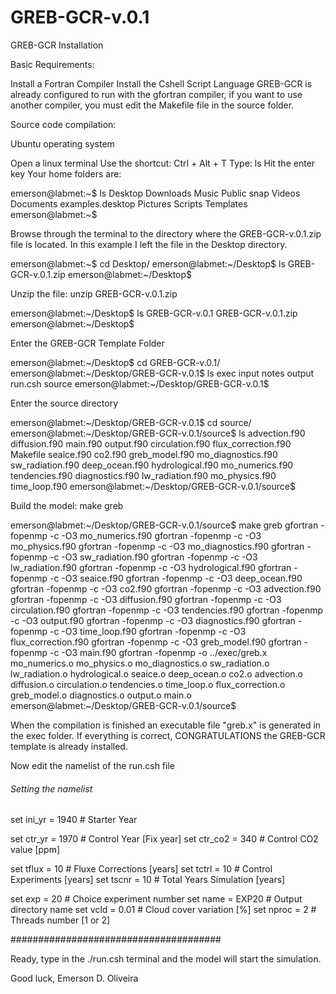 # GREB-GCR-v.0.1

GREB-GCR Installation

Basic Requirements:

Install a Fortran Compiler
Install the Cshell Script Language
GREB-GCR is already configured to run with the gfortran compiler,
if you want to use another compiler, you must edit the Makefile file in the source folder.

Source code compilation:

Ubuntu operating system

Open a linux terminal
Use the shortcut: Ctrl + Alt + T
Type: ls
Hit the enter key
Your home folders are:

emerson@labmet:~$ ls
Desktop    Downloads         Music     Public   snap       Videos
Documents  examples.desktop  Pictures  Scripts  Templates
emerson@labmet:~$ 

Browse through the terminal to the directory where the GREB-GCR-v.0.1.zip file is located. 
In this example I left the file in the Desktop directory.

emerson@labmet:~$ cd Desktop/
emerson@labmet:~/Desktop$ ls
GREB-GCR-v.0.1.zip
emerson@labmet:~/Desktop$ 

Unzip the file: unzip GREB-GCR-v.0.1.zip

emerson@labmet:~/Desktop$ ls
GREB-GCR-v.0.1  GREB-GCR-v.0.1.zip
emerson@labmet:~/Desktop$ 

Enter the GREB-GCR Template Folder

emerson@labmet:~/Desktop$ cd GREB-GCR-v.0.1/
emerson@labmet:~/Desktop/GREB-GCR-v.0.1$ ls
exec  input  notes  output  run.csh  source
emerson@labmet:~/Desktop/GREB-GCR-v.0.1$ 

Enter the source directory

emerson@labmet:~/Desktop/GREB-GCR-v.0.1$ cd source/
emerson@labmet:~/Desktop/GREB-GCR-v.0.1/source$ ls
advection.f90    diffusion.f90        main.f90            output.f90
circulation.f90  flux_correction.f90  Makefile            seaice.f90
co2.f90          greb_model.f90       mo_diagnostics.f90  sw_radiation.f90
deep_ocean.f90   hydrological.f90     mo_numerics.f90     tendencies.f90
diagnostics.f90  lw_radiation.f90     mo_physics.f90      time_loop.f90
emerson@labmet:~/Desktop/GREB-GCR-v.0.1/source$ 

Build the model: make greb

emerson@labmet:~/Desktop/GREB-GCR-v.0.1/source$ make greb
gfortran -fopenmp            -c -O3  mo_numerics.f90
gfortran -fopenmp            -c -O3  mo_physics.f90
gfortran -fopenmp            -c -O3  mo_diagnostics.f90
gfortran -fopenmp            -c -O3  sw_radiation.f90
gfortran -fopenmp            -c -O3  lw_radiation.f90
gfortran -fopenmp            -c -O3  hydrological.f90
gfortran -fopenmp            -c -O3  seaice.f90
gfortran -fopenmp            -c -O3  deep_ocean.f90
gfortran -fopenmp            -c -O3  co2.f90
gfortran -fopenmp            -c -O3  advection.f90
gfortran -fopenmp            -c -O3  diffusion.f90
gfortran -fopenmp            -c -O3  circulation.f90
gfortran -fopenmp            -c -O3  tendencies.f90
gfortran -fopenmp            -c -O3  output.f90
gfortran -fopenmp            -c -O3  diagnostics.f90
gfortran -fopenmp            -c -O3  time_loop.f90
gfortran -fopenmp            -c -O3  flux_correction.f90
gfortran -fopenmp            -c -O3  greb_model.f90
gfortran -fopenmp            -c -O3  main.f90
gfortran -fopenmp            -o ../exec/greb.x mo_numerics.o mo_physics.o mo_diagnostics.o 
sw_radiation.o lw_radiation.o hydrological.o seaice.o deep_ocean.o co2.o advection.o diffusion.o 
circulation.o tendencies.o time_loop.o flux_correction.o greb_model.o diagnostics.o output.o main.o 
emerson@labmet:~/Desktop/GREB-GCR-v.0.1/source$ 

When the compilation is finished an executable file "greb.x" is generated in the exec folder. 
If everything is correct, CONGRATULATIONS the GREB-GCR template is already installed.

Now edit the namelist of the run.csh file

###### Setting the namelist #########

set ini_yr  =  1940      # Starter Year 

set ctr_yr  =  1970      # Control Year [Fix year] 
set ctr_co2 =  340       # Control CO2 value [ppm]

set tflux   =  10        # Fluxe Corrections [years]
set tctrl   =  10        # Control Experiments [years]
set tscnr   =  10        # Total Years Simulation [years]
 
set exp     =  20        # Choice experiment number
set name    =  EXP20     # Output directory name
set vcld    =  0.01      # Cloud cover variation [%]
set nproc   =  2         # Threads number [1 or 2]

######################################

Ready, type in the ./run.csh terminal and the model will start the simulation.

Good luck,
Emerson D. Oliveira





